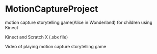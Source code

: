 # MotionCaptureProject
motion capture storytelling game(Alice in Wonderland) for children using Kinect

Kinect and Scratch X (.sbx file)

Video of playing motion capture storytelling game

